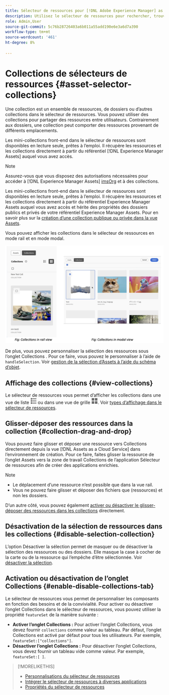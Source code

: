 ```yaml
---
title: Sélecteur de ressources pour [!DNL Adobe Experience Manager] as a [!DNL Cloud Service]
description: Utilisez le sélecteur de ressources pour rechercher, trouver et récupérer les métadonnées et les rendus des ressources dans votre application.
role: Admin,User
source-git-commit: 5c76b28726403a6b011a55add190e6e3a6d7a390
workflow-type: tm+mt
source-wordcount: '461'
ht-degree: 8%

---
```



# Collections de sélecteurs de ressources {#asset-selector-collections}

Une collection est un ensemble de ressources, de dossiers ou d’autres collections dans le sélecteur de ressources. Vous pouvez utiliser des collections pour partager des ressources entre utilisateurs. Contrairement aux dossiers, une collection peut comporter des ressources provenant de différents emplacements.

Les mini-collections front-end dans le sélecteur de ressources sont disponibles en lecture seule, prêtes à l’emploi. Il récupère les ressources et les collections directement à partir du référentiel [!DNL Experience Manager Assets] auquel vous avez accès.

>[!NOTE]
>
>Assurez-vous que vous disposez des autorisations nécessaires pour accéder à [!DNL Experience Manager Assets] [imsOrg](/help/assets/asset-selector-properties.md) et à des collections.

Les mini-collections front-end dans le sélecteur de ressources sont disponibles en lecture seule, prêtes à l’emploi. Il récupère les ressources et les collections directement à partir du référentiel Experience Manager Assets auquel vous avez accès et hérite des propriétés des dossiers publics et privés de votre référentiel Experience Manager Assets. Pour en savoir plus sur la [création d’une collection publique ou privée dans la vue Assets](/help/assets/manage-collections-assets-view.md#create-collection).

Vous pouvez afficher les collections dans le sélecteur de ressources en mode rail et en mode modal.

![Collections dans la vue de rail](assets/collections-rail-modal-view.png)

<!--
Additionally, you can [customize](/help/assets/asset-selector-customization.md) the `featureSet` property to enable or disable collections in Asset Selector. See [enable or disable Collections tab](#enable-disable-collections-tab).-->

De plus, vous pouvez personnaliser la sélection des ressources sous l’onglet Collections . Pour ce faire, vous pouvez le personnaliser à l’aide de `handleSelection`. Voir [gestion de la sélection d’Assets à l’aide du schéma d’objet](/help/assets/asset-selector-customization.md#handling-selection).

## Affichage des collections {#view-collections}

Le sélecteur de ressources vous permet d’afficher les collections dans une vue de liste ![list view](assets/do-not-localize/list-view.png) ou dans une vue de grille ![grid view](assets/do-not-localize/grid-view.png). Voir [types d’affichage dans le sélecteur de ressources](overview-asset-selector.md#types-of-view).

## Glisser-déposer des ressources dans la collection {#collection-drag-and-drop}

Vous pouvez faire glisser et déposer une ressource vers Collections directement depuis la vue [!DNL Assets as a Cloud Service] dans l’environnement de création. Pour ce faire, faites glisser la ressource de l’onglet Assets vers la zone de travail Collections de l’application Sélecteur de ressources afin de créer des applications enrichies.

>[!NOTE]
>
>* Le déplacement d’une ressource n’est possible que dans la vue rail.
>* Vous ne pouvez faire glisser et déposer des fichiers que (ressources) et non les dossiers.

D’un autre côté, vous pouvez également [activer ou désactiver le glisser-déposer des ressources dans les collections](asset-selector-customization.md#enable-disable-drag-and-drop) directement.

## Désactivation de la sélection de ressources dans les collections {#disable-selection-collection}

L’option Désactiver la sélection permet de masquer ou de désactiver la sélection des ressources ou des dossiers. Elle masque la case à cocher de la carte ou de la ressource qui l’empêche d’être sélectionnée. Voir [désactiver la sélection](/help/assets/asset-selector-customization.md#disable-selection).

## Activation ou désactivation de l’onglet Collections {#enable-disable-collections-tab}

Le sélecteur de ressources vous permet de personnaliser les composants en fonction des besoins et de la convivialité. Pour activer ou désactiver l’onglet Collections dans le sélecteur de ressources, vous pouvez utiliser la propriété `featureSet` de la manière suivante :

* **Activer l’onglet Collections :** Pour activer l’onglet Collections, vous devez fournir `collections` comme valeur au tableau. Par défaut, l’onglet Collections est activé par défaut pour tous les utilisateurs. Par exemple, `featureSet:["collections"]`.
* **Désactiver l’onglet Collections :** Pour désactiver l’onglet Collections, vous devez fournir un tableau vide comme valeur. Par exemple, `featureSet:[ ]`.

>[!MORELIKETHIS]
>
>* [Personnalisations du sélecteur de ressources](/help/assets/asset-selector-customization.md)
>* [Intégrer le sélecteur de ressources à diverses applications](/help/assets/integrate-asset-selector.md)
>* [Propriétés du sélecteur de ressources](/help/assets/asset-selector-properties.md)

